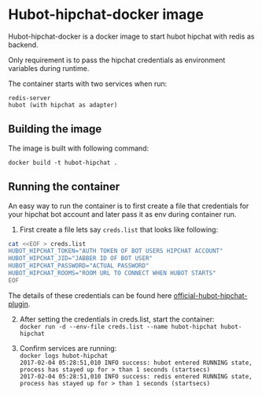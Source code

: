# Hubot-hipchat-docker image 

Hubot-hipchat-docker is a docker image to start hubot hipchat with redis as backend.  

Only requirement is to pass the hipchat credentials as environment variables during runtime.  

The container starts with two services when run:
	
	redis-server
	hubot (with hipchat as adapter)

## Building the image

The image is built with following command:

	docker build -t hubot-hipchat .

## Running the container

An easy way to run the container is to first create a file that credentials for your hipchat bot account and later pass it as env during container 
run.  

1. First create a file lets say `creds.list` that looks like following:  
```bash
cat <<EOF > creds.list  
HUBOT_HIPCHAT_TOKEN="AUTH TOKEN OF BOT USERS HIPCHAT ACCOUNT"  
HUBOT_HIPCHAT_JID="JABBER ID OF BOT USER"  
HUBOT_HIPCHAT_PASSWORD="ACTUAL PASSWORD"  
HUBOT_HIPCHAT_ROOMS="ROOM URL TO CONNECT WHEN HUBOT STARTS"   
EOF
```
The details of these credentials can be found here [official-hubot-hipchat-plugin](https://github.com/hipchat/hubot-hipchat). 

2. After setting the credentials in creds.list, start the container:  
`docker run -d --env-file creds.list --name hubot-hipchat hubot-hipchat`

3. Confirm services are running:   
`docker logs hubot-hipchat`  
`2017-02-04 05:28:51,010 INFO success: hubot entered RUNNING state, process has stayed up for > than 1 seconds (startsecs)`  
`2017-02-04 05:28:51,010 INFO success: redis entered RUNNING state, process has stayed up for > than 1 seconds (startsecs)`  


